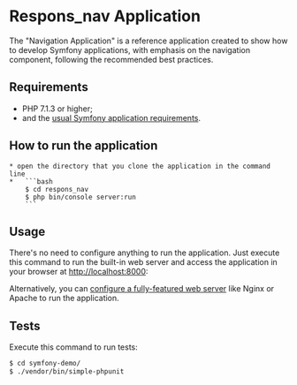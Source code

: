 Respons_nav Application
========================

The "Navigation Application" is a reference application created to show how
to develop Symfony applications, with emphasis on the navigation component, following the recommended best practices.

Requirements
------------

  * PHP 7.1.3 or higher;
  * and the [usual Symfony application requirements][1].

How to run the application
--------------------------
	* open the directory that you clone the application in the command line
	* 	```bash
		$ cd respons_nav
		$ php bin/console server:run
		```

Usage
-----

There's no need to configure anything to run the application. Just execute this
command to run the built-in web server and access the application in your
browser at <http://localhost:8000>:

Alternatively, you can [configure a fully-featured web server][2] like Nginx
or Apache to run the application.

Tests
-----

Execute this command to run tests:

```bash
$ cd symfony-demo/
$ ./vendor/bin/simple-phpunit
```

[1]: https://symfony.com/doc/current/reference/requirements.html
[2]: https://symfony.com/doc/current/cookbook/configuration/web_server_configuration.html
